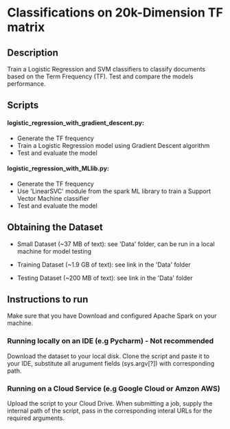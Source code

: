 # Classifications on 20k-Dimension TF matrix

## Description

Train a Logistic Regression and SVM classifiers to classify documents based on the Term Frequency (TF). Test and compare the models performance. 


## Scripts

#### logistic_regression_with_gradient_descent.py: 
* Generate the TF frequency
* Train a Logistic Regression model using Gradient Descent algorithm
* Test and evaluate the model


#### logistic_regression_with_MLlib.py: 
* Generate the TF frequency
* Use 'LinearSVC' module from the spark ML library to train a Support Vector Machine classifier
* Test and evaluate the model


## Obtaining the Dataset

* Small Dataset (~37 MB of text): see 'Data' folder, can be run in a local machine for model testing

* Training Dataset (~1.9 GB of text): see link in the 'Data' folder

* Testing Dataset (~200 MB of text): see link in the 'Data' folder


## Instructions to run

Make sure that you have Download and configured Apache Spark on your machine. 

### Running locally on an IDE (e.g Pycharm) - Not recommended
Download the dataset to your local disk. Clone the script and paste it to your IDE, substitute all arugument fields (sys.argv[?]) with corresponding path.

### Running on a Cloud Service (e.g Google Cloud or Amzon AWS)
Upload the script to your Cloud Drive. When submitting a job, supply the internal path of the script, pass in the corresponding interal URLs for the required arguments. 
